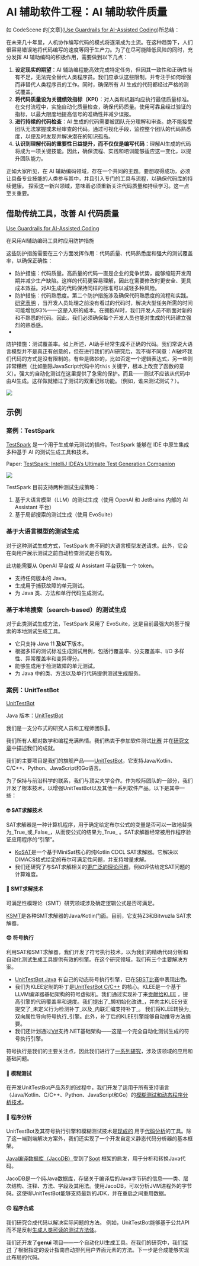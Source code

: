 # AI 辅助软件工程：AI 辅助软件质量

如 CodeScene 的[文章]([Use Guardrails for AI-Assisted Coding](https://codescene.com/blog/use-guardrails-for-ai-assisted-coding))所总结：

在未来几十年里，人机协作编写代码的模式将逐渐成为主流。在这种趋势下，人们很容易错误地将代码编写的速度等同于生产力。为了在尽可能降低风险的同时，充分发挥 AI 辅助编码的积极作用，需要做到以下几点：

1. **设定现实的期望**：AI 辅助编程能高效完成特定任务，但因其一致性和正确性尚有不足，无法完全替代人类程序员。我们应承认这些限制，并专注于如何增强而非替代人类程序员的工作。同时，确保所有 AI 生成的代码都经过严格的测试覆盖。
2. **将代码质量设为关键绩效指标（KPI）**：对人类和机器均应执行最低质量标准。在交付流程中，实施自动化质量检查，确保代码质量。使用可靠且经过验证的指标，以最大限度地提高信号的准确性并减少误报。
3. **进行持续的代码检查**：AI 生成的代码需要被团队充分理解和审查。绝不能接受团队无法掌握或未经审查的代码。通过可视化手段，监控整个团队的代码熟悉度，以便及时发现并解决潜在的知识孤岛。
4. **认识到理解代码的重要性日益提升，而不仅仅是编写代码**：理解AI生成的代码将成为一项关键技能。因此，确保流程、实践和培训能够适应这一变化，以提升团队能力。

正如大家所见，在 AI 辅助编码领域，存在一个共同的主题。要想取得成功，必须让具备专业技能的人类参与其中，并且引入专门的工具与流程，以确保代码库的持续健康。
探索这一新兴领域，意味着必须重新关注代码质量和持续学习。这一点至关重要。

## 借助传统工具，改善 AI 代码质量

[Use Guardrails for AI-Assisted Coding](https://codescene.com/blog/use-guardrails-for-ai-assisted-coding)

在采用AI辅助编码工具时应用防护措施

这些防护措施需要在三个方面发挥作用：代码质量、代码熟悉度和强大的测试覆盖率，以确保正确性：

- 防护措施：代码质量。高质量的代码一直是企业的竞争优势，能够缩短开发周期并减少生产缺陷。这样的代码更容易理解，因此在需要修改时更安全、更具成本效益。对AI生成的代码保持同样的标准可以减轻多种风险。
- 防护措施：代码熟悉度。第二个防护措施涉及确保代码熟悉度的流程和实践。[研究表明](https://arxiv.org/abs/2304.11636)
  ，当开发人员处理之前没有看过的代码时，解决大型任务所需的时间可能增加93%——这是入职的成本。在拥抱AI时，我们开发人员不断面对新的和不熟悉的代码。因此，我们必须确保每个开发人员也能对生成的代码建立强烈的熟悉感。
-

防护措施：测试覆盖率。如上所述，AI助手经常生成不正确的代码。我们常说大语言模型并不是真正有创意的，但在进行我们的AI研究后，我不得不同意：AI破坏我们代码的方式是没有限制的。有些是微妙的，比如否定一个逻辑表达式，另一些则非常糟糕（比如删除JavaScript代码中的`this`
关键字，根本上改变了函数的意义）。强大的自动化测试在这里提供了急需的保护。而且——测试不应该从代码中由AI生成。这样做就错过了测试的双重记账功能。（例如，谁来测试测试？）。

![](images/AI-Coding-Guard-Rails.png)

## 示例

### 案例：TestSpark

[TestSpark](https://github.com/JetBrains-Research/TestSpark) 是一个用于生成单元测试的插件。TestSpark 能够在 IDE 中原生集成多种基于
AI 的测试生成工具和技术。

Paper: [TestSpark: IntelliJ IDEA’s Ultimate Test Generation Companion](https://arxiv.org/html/2401.06580v1)

![](images/llm-based-test-gen.png)

TestSpark 目前支持两种测试生成策略：

1. 基于大语言模型（LLM）的测试生成（使用 OpenAI 和 JetBrains 内部的 AI Assistant 平台）
2. 基于局部搜索的测试生成（使用 EvoSuite）

### 基于大语言模型的测试生成

对于这种测试生成方式，TestSpark 向不同的大语言模型发送请求。此外，它会在向用户展示测试之前自动检查测试是否有效。

此功能需要从 OpenAI 平台或 AI Assistant 平台获取一个 token。

- 支持任何版本的 Java。
- 生成用于捕获故障的单元测试。
- 为 Java 类、方法和单行代码生成测试。

### 基于本地搜索（search-based）的测试生成

对于此类测试生成方法，TestSpark 采用了 EvoSuite，这是目前最强大的基于搜索的本地测试生成工具。

- 它只支持 Java 11 **及以下**版本。
- 根据多样的测试标准生成测试用例，包括行覆盖率、分支覆盖率、I/O 多样性、异常覆盖率和变异得分。
- 能够生成用于检测故障的单元测试。
- 为 Java 中的类、方法以及单行代码提供测试生成服务。

### 案例：UnitTestBot

[UnitTestBot](https://github.com/UnitTestBot)

Java 版本：[UnitTestBot](https://github.com/UnitTestBot/UTBotJava)

我们是一支分布式的研究人员和工程师团队🙋‍。

我们所有人都对数学和编程充满热情。我们热衷于参加软件测试[比赛](https://ieeexplore.ieee.org/document/9810769)
并在[研究文章](https://www.utbot.org/research)中描述我们的成就。

我们的主要项目是我们的旗舰产品——[UnitTestBot](https://www.utbot.org/)，它支持Java/Kotlin、C/C++、Python、JavaScript和Go语言。

为了保持与前沿科学的联系，我们与顶尖大学合作。作为校际团队的一部分，我们开发了根本技术，以增强UnitTestBot以及其他一系列软件产品。以下是其中一些：

#### 🤓 SAT求解技术

SAT求解器是一种计算机程序，用于确定给定布尔公式的变量是否可以一致地替换为_True_或_False_，从而使公式的结果为_True_
。SAT求解器经常被用作程序验证应用程序的“引擎”。

- [KoSAT](https://github.com/UnitTestBot/kosat)是一个基于MiniSat核心的纯Kotlin CDCL
  SAT求解器。它解决以DIMACS格式给定的布尔可满足性问题，并支持增量求解。
- 我们还研究了与SAT求解相关的[更广泛的理论问题](https://www.utbot.org/research)，例如评估给定SAT问题的计算难度。

#### 🧐 SMT求解技术

可满足性模理论（SMT）研究领域涉及确定逻辑公式是否可满足。

[KSMT](https://github.com/UnitTestBot/ksmt)是各种SMT求解器的Java/Kotlin门面。目前，它支持Z3和Bitwuzla SAT求解器。

#### 😎 符号执行

利用SAT和SMT求解器，我们开发了符号执行技术，以为我们的精确代码分析和自动化测试生成工具提供有效的引擎。在这个研究领域，我们有三个主要解决方案。

- [UnitTestBot Java](https://github.com/UnitTestBot/UTBotJava)
  有自己的动态符号执行引擎，已在[SBST比赛](https://ieeexplore.ieee.org/document/9810769)中表现出色。
- 我们为KLEE定制的补丁是[UnitTestBot C/C++](https://github.com/UnitTestBot/UTBotCpp)
  的核心。KLEE是一个基于LLVM编译器基础架构的符号虚拟机。我们通过实现补丁来[贡献给KLEE](https://github.com/UnitTestBot/klee)
  ，提高引擎的代码覆盖率和速度。我们提出了_懒初始化改进_，并向主KLEE分支提交了_未定义行为检测补丁_以及_内联汇编支持补丁_。
  我们将KLEE转换为_双向属性导向符号执行_引擎。此外，补丁后的KLEE引擎能够自动推导方法摘要。
- 我们还计划通过[V#](https://github.com/VSharp-team/VSharp)支持.NET基础架构——这是一个完全自动化测试生成的符号执行引擎。

符号执行是我们的主要关注点，因此我们进行了[一系列研究](https://www.utbot.org/research)，涉及该领域的应用和基础问题。

#### 🤪 模糊测试

在开发UnitTestBot产品系列的过程中，我们开发了适用于所有支持语言（Java/Kotlin、C/C++、Python、JavaScript和Go）的[模糊测试和动态程序分析技术](https://github.com/UnitTestBot/UTBotJava/tree/pelevin/UnitTestBot_Family_Fuzzer_Platform/utbot-fuzzers)。

#### 🙂 程序分析

UnitTestBot及其符号执行引擎和模糊测试技术是[现成的](https://github.com/UnitTestBot/UTBotJava/wiki/Static-code-analysis-with-UTBotJava-action)
用于[代码分析](https://github.com/UnitTestBot/UTBotCpp/wiki/CodeAnalyzer)的工具。除了这一端到端解决方案外，我们还实现了一个开发自定义静态代码分析器的基本框架。

[Java编译数据库（JacoDB）](https://github.com/UnitTestBot/jacodb)受到了[Soot](https://github.com/soot-oss/soot)
框架的启发，用于分析和转换Java代码。

JacoDB是一个纯Java数据库，存储关于编译后的Java字节码的信息——类、层次结构、注释、方法、字段及其用法。使用JacoDB，可以分析JVM进程外的字节码。这使得UnitTestBot能够支持最新的JDK，并在重启之间重用数据。

#### 🙃 程序合成

我们研究合成代码以解决实际问题的方法。
例如，UnitTestBot能够基于公共API而不是反射[生成人类可读的测试方法体](https://github.com/UnitTestBot/UTBotJava/pull/1030)。

我们还开发了**genui**
项目——一个自动化UI生成工具。在我们的研究中，我们[探讨](https://icfp22.sigplan.org/details/minikanren-2022-papers/3/On-a-Declarative-Guideline-Directed-UI-Layout-Synthesis)
了根据指定的设计指南自动排列用户界面元素的方法。下一步是合成能够实现此布局的代码。
